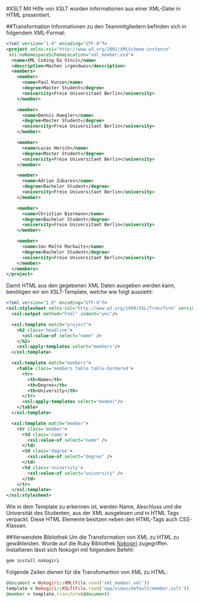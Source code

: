 #XSLT
Mit Hilfe von XSLT wurden Informationen aus einer XML-Datei in HTML
presentiert.

##Transformation
Informationen zu den Teammitgliedern befinden sich in folgendem XML-Format:
```xml
<?xml version="1.0" encoding="UTF-8"?>
<project xmlns:xsi="http://www.w3.org/2001/XMLSchema-instance"
 xsi:noNamespaceSchemaLocation="xml_member.xsd">
  <name>XML Coding Da Vinci</name>
  <description>Machen irgendwas</description>
  <members>
    <member>
      <name>Paul Kunze</name>
      <degree>Master Student</degree>
      <university>Freie Universitaet Berlin</university>
    </member>

    <member>
      <name>Dennis Haegler</name>
      <degree>Master Student</degree>
      <university>Freie Universitaet Berlin</university>
    </member>

    <member>
      <name>Lucas Herich</name>
      <degree>Master Student</degree>
      <university>Freie Universitaet Berlin</university>
    </member>

    <member>
      <name>Adrian Zubarev</name>
      <degree>Bachelor Student</degree>
      <university>Freie Universitaet Berlin</university>
    </member>

    <member>
      <name>Christian Biermann</name>
      <degree>Bachelor Student</degree>
      <university>Freie Universitaet Berlin</university>
    </member>

    <member>
      <name>Jan Malte Markwitz</name>
      <degree>Bachelor Student</degree>
      <university>Freie Universitaet Berlin</university>
    </member>
  </members>
</project>
```

Damit HTML aus den gegebenen XML Daten ausgeben werden kann, benötigen wir ein
XSLT-Template, welche wie folgt aussieht:

```xml
<?xml version="1.0" encoding="UTF-8"?>
<xsl:stylesheet xmlns:xsl="http://www.w3.org/1999/XSL/Transform" version="1.0">
  <xsl:output method="html" indent="yes"/>

  <xsl:template match="project">
    <h2 class='headline'>
      <xsl:value-of select="name" />
    </h2>
    <xsl:apply-templates select="members"/>
  </xsl:template>

  <xsl:template match="members">
    <table class='members table table-bordered'>
      <tr>
        <th>Name</th>
        <th>Degree</th>
        <th>University</th>
      </tr>
      <xsl:apply-templates select="member"/>
    </table>
  </xsl:template>

  <xsl:template match="member">
    <tr class='member'>
      <td class='name'>
        <xsl:value-of select="name" />
      </td>
      <td class='degree'>
        <xsl:value-of select="degree" />
      </td>
      <td class='university'>
        <xsl:value-of select="university" />
      </td>
    </tr>
  </xsl:template>
</xsl:stylesheet>
```

Wie in dem Template zu erkennen ist, werden Name, Abschluss und die Universität
des Studenten, aus der XML ausgelesen und in HTML Tags verpackt. Diese HTML
Elemente besitzen neben den HTML-Tags auch CSS-Klassen.

##Verwendete Bibliothek
Um die Transformation von XML zu HTML zu gewähleisten. Wurde auf die Ruby
Bibliothek [Nokogiri](http://www.nokogiri.org/) zugegriffen.
Installieren lässt sich Nokogiri mit folgendem Befehl:
```ruby
gem install nokogiri
```

Folgende Zeilen dienen für die Transfomartion von XML zu HTML:
```ruby
@document = Nokogiri::XML(File.read('xml_member.xml'))
template = Nokogiri::XSLT(File.read('app/views/default/member.xslt'))
@member = template.transform(@document)
```
